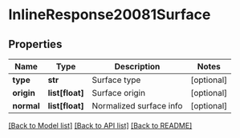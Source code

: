 # InlineResponse20081Surface

## Properties
Name | Type | Description | Notes
------------ | ------------- | ------------- | -------------
**type** | **str** | Surface type | [optional] 
**origin** | **list[float]** | Surface origin | [optional] 
**normal** | **list[float]** | Normalized surface info | [optional] 

[[Back to Model list]](../README.md#documentation-for-models) [[Back to API list]](../README.md#documentation-for-api-endpoints) [[Back to README]](../README.md)


